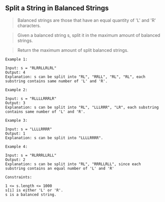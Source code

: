 ## Split a String in Balanced Strings

> Balanced strings are those that have an equal quantity of 'L' and 'R' characters.

> Given a balanced string s, split it in the maximum amount of balanced strings.

> Return the maximum amount of split balanced strings.

 
```
Example 1:

Input: s = "RLRRLLRLRL"
Output: 4
Explanation: s can be split into "RL", "RRLL", "RL", "RL", each substring contains same number of 'L' and 'R'.
```
```
Example 2:

Input: s = "RLLLLRRRLR"
Output: 3
Explanation: s can be split into "RL", "LLLRRR", "LR", each substring contains same number of 'L' and 'R'.
```
```
Example 3:

Input: s = "LLLLRRRR"
Output: 1
Explanation: s can be split into "LLLLRRRR".
```
```
Example 4:

Input: s = "RLRRRLLRLL"
Output: 2
Explanation: s can be split into "RL", "RRRLLRLL", since each substring contains an equal number of 'L' and 'R'
 ```
```
Constraints:

1 <= s.length <= 1000
s[i] is either 'L' or 'R'.
s is a balanced string.
```

